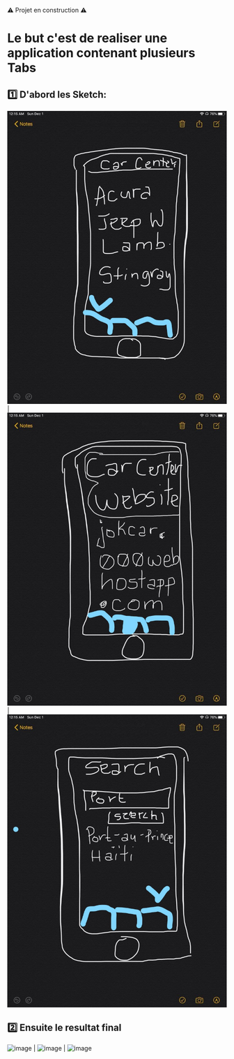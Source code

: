 :warning: Projet en construction :warning: 

# Le but c'est de realiser une application contenant plusieurs **Tabs**  

## :one: D'abord les Sketch:

![image](4.Components/b300107361-tab-ng/src/sketches/home1.png) | ![image](4.Components/b300107361-tab-ng/src/sketches/browse1.png) |  ![image](4.Components/b300107361-tab-ng/src/sketches/search1.png) 

## :two:  Ensuite le resultat final 

![image]() |  ![image]() |  ![image]()

